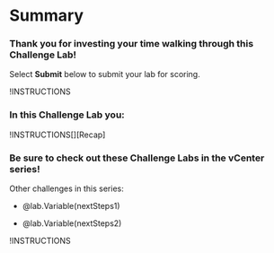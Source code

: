 # Summary

### Thank you for investing your time walking through this Challenge Lab!

Select **Submit** below to submit your lab for scoring.

!INSTRUCTIONS[](https://raw.githubusercontent.com/LODSContent/Challenge-V2-Framework/master/Templates/LevelSpecific/Summary/@lab.Variable(difficulty).md)

### In this Challenge Lab you:

!INSTRUCTIONS[][Recap]

### Be sure to check out these Challenge Labs in the vCenter series!

Other challenges in this series:

- @lab.Variable(nextSteps1)

- @lab.Variable(nextSteps2)

!INSTRUCTIONS[](https://raw.githubusercontent.com/LODSContent/Challenge-V2-Framework/master/Templates/Feedback.md)

